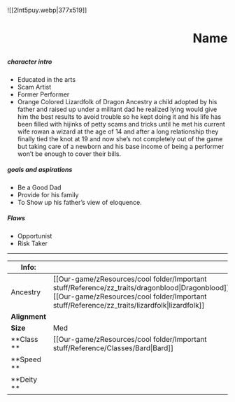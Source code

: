 ![[2lnt5puy.webp|377x519]]
# <p align="right">Name</p> 
##### character intro 
- Educated in the arts 
- Scam Artist 
- Former Performer
- Orange Colored Lizardfolk of Dragon Ancestry a child adopted by his father and raised up under a militant dad he realized lying would give him the best results to avoid trouble so he kept doing it and his life has been filled with hijinks of petty scams and tricks until he met his current wife rowan a wizard at the age of 14 and after a long relationship they finally tied the knot at 19 and now she’s not completely out of the game but taking care of a newborn and his base income of being a performer won’t be enough to cover their bills.
#####  goals and aspirations 
- Be a Good Dad 
- Provide for his family 
- To Show up his father’s view of eloquence. 
##### Flaws 
- Opportunist 
- Risk Taker 

---

| Info:         |                                                                                                                                                                                                 |
| ------------- | ----------------------------------------------------------------------------------------------------------------------------------------------------------------------------------------------- |
| Ancestry      | [[Our-game/zResources/cool folder/Important stuff/Reference/zz_traits/dragonblood\|Dragonblood]] [[Our-game/zResources/cool folder/Important stuff/Reference/zz_traits/lizardfolk\|lizardfolk]] |
| **Alignment** |                                                                                                                                                                                                 |
| **Size**      | Med                                                                                                                                                                                             |
| **Class **    | [[Our-game/zResources/cool folder/Important stuff/Reference/Classes/Bard\|Bard]]                                                                                                                |
| **Speed **    |                                                                                                                                                                                                 |
| **Deity **    |                                                                                                                                                                                                 |
